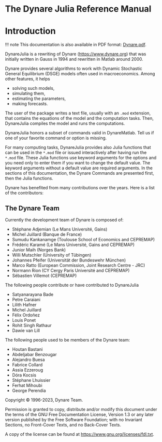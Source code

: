 # The Dynare Julia Reference Manual
# Introduction 

!!! note This documentation is also available in PDF format: [Dynare.pdf](Dynare.pdf).

DynareJulia is a rewriting of Dynare (https://www.dynare.org) that was initially written in
Gauss in 1994 and rewritten in Matlab around 2000.

Dynare provides several algorithms to work with Dynamic Stochastic
General Equilibrium (DSGE) models often used in macroeconomics. Among
other features, it helps
 - solving such models,
 - simulating them,
 - estimating the parameters,
 - making forecasts.
 
The user of the package writes a text file, usually with an `.mod`
extension, that contains the equations of the model and the
computation tasks. Then, DynareJulia compiles the model and runs the computations.

DynareJulia honors a subset of commands valid in DynareMatlab. Tell us if one of your favorite command or option is missing.

For many computing tasks, DynareJulia provides also Julia functions that can be used in the `*.mod` file or issued interactively after having run the `*.mod` file. These Julia functions use keyword arguments for the options and you need only to enter them if you want to change the default value. The keyword arguments without a default value are required arguments. In the sections of this documentation, the Dynare Commands are presented first, then the Julia functions.

Dynare has benefited from many contributions over the years. Here is a list of the contributors:

## The Dynare Team

Currently the development team of Dynare is composed of:

-   Stéphane Adjemian (Le Mans Université, Gains)
-   Michel Juillard (Banque de France)
-   Sumudu Kankanamge (Toulouse School of Economics and CEPREMAP)
-   Frédéric Karamé (Le Mans Université, Gains and CEPREMAP)
-   Junior Maih (Norges Bank)
-   Willi Mutschler (University of Tübingen)
-   Johannes Pfeifer (Universität der Bundeswehr München)
-   Marco Ratto (European Commission, Joint Research Centre - JRC)
-   Normann Rion (CY Cergy Paris Université and CEPREMAP)
-   Sébastien Villemot (CEPREMAP)

The following people contribute or have contributed to  DynareJulia
-   Satyanarayana Bade
-   Petre Caraiani
-   Lilith Hafner
-   Michel Juillard
-   Félix Ordoñez
-   Louis Ponet
-   Rohit Singh Rathaur
-   Dawie van Lill

The following people used to be members of the Dynare team:

-   Houtan Bastani
-   Abdeljabar Benzougar
-   Alejandro Buesa
-   Fabrice Collard
-   Assia Ezzeroug
-   Dóra Kocsis
-   Stéphane Lhuissier
-   Ferhat Mihoubi
-   George Perendia

Copyright © 1996-2023, Dynare Team.

Permission is granted to copy, distribute and/or modify this document
under the terms of the GNU Free Documentation License, Version 1.3 or
any later version published by the Free Software Foundation; with no
Invariant Sections, no Front-Cover Texts, and no Back-Cover Texts.

A copy of the license can be found at
<https://www.gnu.org/licenses/fdl.txt>.



